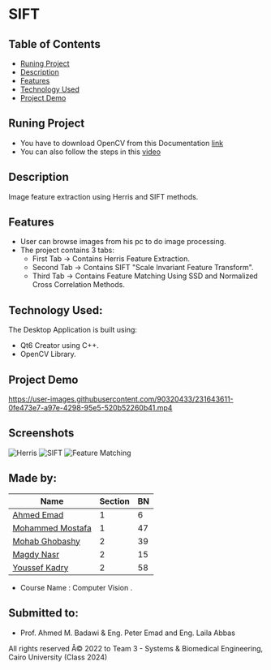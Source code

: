# SIFT

## Table of Contents

- [Runing Project](#running-project)
- [Description](#description)
- [Features](#features)
- [Technology Used](#technology-used)
- [Project Demo](#project-demo)

## Runing Project
- You have to download OpenCV from this Documentation [link](https://wiki.qt.io/How_to_setup_Qt_and_openCV_on_Windows)
- You can also follow the steps in this [video](https://www.youtube.com/watch?v=ZOSu-2Oju-A) 

## Description 
Image feature extraction using Herris and SIFT methods.

## Features 
- User can browse images from his pc to do image processing.
- The project contains 3 tabs:
  - First Tab  -> Contains Herris Feature Extraction.
  - Second Tab -> Contains SIFT "Scale Invariant Feature Transform".
  - Third Tab  -> Contains Feature Matching Using SSD and Normalized Cross Correlation Methods.

## Technology Used:
The Desktop Application is built using:
- Qt6 Creator using C++.
- OpenCV Library.

## Project Demo


https://user-images.githubusercontent.com/90320433/231643611-0fe473e7-a97e-4298-95e5-520b52260b41.mp4


## Screenshots
![Herris](https://user-images.githubusercontent.com/90320433/231640967-4ed0f8af-f5e3-48c3-a284-dc121f63c07c.png)
![SIFT](https://user-images.githubusercontent.com/90320433/231640984-e5524ca6-5cf3-4587-8fdb-2ff619778cb2.png)
![Feature Matching](https://user-images.githubusercontent.com/90320433/231641011-b46f72ce-5e93-474c-b45a-8a471db22c8d.png)

## Made by:

| Name                           | Section | BN  |
| ------------------------------ | ------- | --- |
| [Ahmed Emad](https://github.com/ahmeddemaad)              | 1 | 6  |
| [Mohammed Mostafa](https://github.com/Mo-Moustafa)        | 1 | 47 |
| [Mohab Ghobashy](https://github.com/MohabGhobashy)        | 2 | 39 |
| [Magdy Nasr](https://github.com/MyProjectsProgress)       | 2 | 15 |
| [Youssef Kadry](https://github.com/YousefKadry)           | 2 | 58 |

- Course Name : Computer Vision .

## Submitted to:

- Prof. Ahmed M. Badawi & Eng. Peter Emad and Eng. Laila Abbas

All rights reserved Â© 2022 to Team 3 - Systems & Biomedical Engineering, Cairo University (Class 2024)
